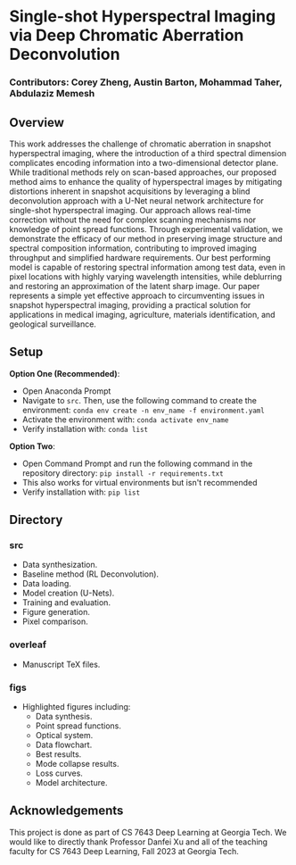 # Single-shot Hyperspectral Imaging via Deep Chromatic Aberration Deconvolution

### Contributors: Corey Zheng, Austin Barton, Mohammad Taher, Abdulaziz Memesh

## Overview
This work addresses the challenge of chromatic aberration in snapshot hyperspectral imaging, where the introduction of a third spectral dimension complicates encoding information into a two-dimensional detector plane. While traditional methods rely on scan-based approaches, our proposed method aims to enhance the quality of hyperspectral images by mitigating distortions inherent in snapshot acquisitions by leveraging a blind deconvolution approach with a U-Net neural network architecture for single-shot hyperspectral imaging. Our approach allows real-time correction without the need for complex scanning mechanisms nor knowledge of point spread functions. Through experimental validation, we demonstrate the efficacy of our method in preserving image structure and spectral composition information, contributing to improved imaging throughput and simplified hardware requirements. Our best performing model is capable of restoring spectral information among test data, even in pixel locations with highly varying wavelength intensities, while deblurring and restoring an approximation of the latent sharp image. Our paper represents a simple yet effective approach to circumventing issues in snapshot hyperspectral imaging, providing a practical solution for applications in medical imaging, agriculture, materials identification, and geological surveillance.

## Setup
**Option One (Recommended)**:
- Open Anaconda Prompt 
- Navigate to `src`. Then, use the following command to create the environment: `conda env create -n env_name -f environment.yaml`
- Activate the environment with: `conda activate env_name`
- Verify installation with: `conda list`

**Option Two**:
- Open Command Prompt and run the following command in the repository directory: `pip install -r requirements.txt`
- This also works for virtual environments but isn't recommended
- Verify installation with: `pip list`

## Directory

### src
-  Data synthesization.
-  Baseline method (RL Deconvolution).
-  Data loading.
-  Model creation (U-Nets).
-  Training and evaluation.
-  Figure generation.
-  Pixel comparison.

### overleaf
- Manuscript TeX files.

### figs
- Highlighted figures including:
  - Data synthesis.
  - Point spread functions.
  - Optical system.
  - Data flowchart.
  - Best results.
  - Mode collapse results.
  - Loss curves.
  - Model architecture.

## Acknowledgements
This project is done as part of CS 7643 Deep Learning at Georgia Tech. We would like to directly thank Professor Danfei Xu and all of the teaching faculty for CS 7643 Deep Learning, Fall 2023 at Georgia Tech.
